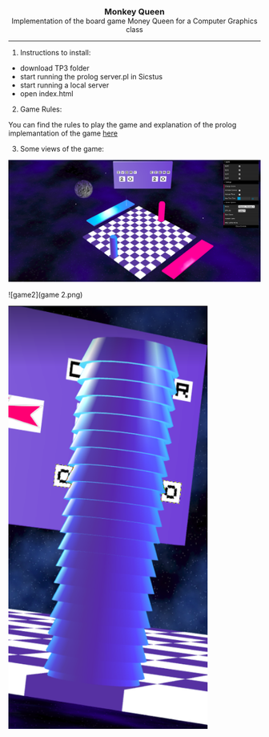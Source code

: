 <h3 align="center" style="margin: 0 auto">Monkey Queen<!-- Serve Confidently --></h3>
<p align="center" style="margin: 0 auto">Implementation of the board game Money Queen for a Computer Graphics class</p>

---

1. Instructions to install: 

  - download TP3 folder
  - start running the prolog server.pl in Sicstus
  - start running a local server
  - open index.html
  
2. Game Rules:

  You can find the rules to play the game and explanation of the prolog implemantation of the game [here](https://github.com/margaridaviterbo/LAIG/blob/master/Tp3/docs/PLOG_TP1_FINAL_Monkey_Queen_2.pdf)
  
3. Some views of the game:

  ![game1](game1.png)
  
  ![game2](game 2.png)
  
  ![piece](piece.png)
  
